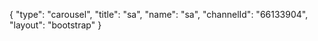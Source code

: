 {
    "type": "carousel",
    "title": "sa",
    "name": "sa",
    "channelId": "66133904",
    "layout": "bootstrap"
}